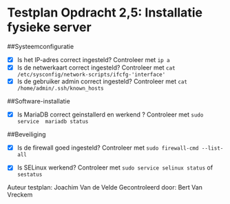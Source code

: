 # Testplan Opdracht 2,5: Installatie fysieke server


##Systeemconfiguratie

- [x] Is het IP-adres correct ingesteld? Controleer met `ip a`
- [x] Is de netwerkaart correct ingesteld? Controleer met `cat /etc/sysconfig/network-scripts/ifcfg-'interface'`
- [x] Is de gebruiker admin correct ingesteld? Controleer met `cat /home/admin/.ssh/known_hosts`

##Software-installatie

- [x] Is MariaDB correct geinstallerd en werkend ? Controleer met `sudo service  mariadb status`

##Beveiliging

- [x] Is de firewall goed ingesteld? Controleer met `sudo firewall-cmd --list-all`

- [x] Is SELinux werkend? Controleer met `sudo service selinux status` of `sestatus`

Auteur testplan: Joachim Van de Velde
Gecontroleerd door: Bert Van Vreckem


